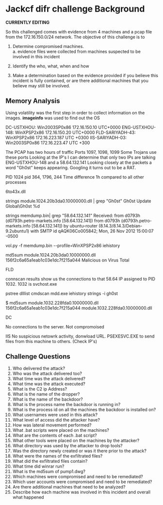 # Jackcf difr challenge Background
**CURRENTLY EDITING**

So this challenged comes with evidence from 4 machines and a pcap file from the 172.16.150.0/24 network.
The objective of this challenge is to 
1. Determine compromised machines.  
	a. evidence files were collected from machines suspected to be involved in this incident
	
2. Identify the who, what, when and how

3. Make a determination based on the evidence provided if you 
believe this incident is fully contained, or are there additional machines that you believe may still be involved.

## Memory Analysis
Using volatility was the first step in order to collect information on the images. **imageinfo** was used to find out the OS

DC-USTXHOU: Win2003SP0x86 172.16.150.10 UTC+0000
ENG-USTXHOU-148: WinXPSP2x86 172.16.150.20  UTC+0000
FLD-SARIYADH-43: WinXPSP2x86 172.16.223.187 UTC +0300
IIS-SARIYADH-03: Win2003SP0x86 172.16.223.47 UTC +300

The PCAP has two hours of traffic
Ports 1097, 1098, 1099 Some Trojans use these ports
Looking at the IP's I can determine that only two IPs are talking ENG-USTXHOU-148 and a 58.64.132.141
Looking closely at the packets a word "Gh0st" keeps appearing. Googling it turns out to be a RAT.

PID 1024
pid 364, 1796, 244  Time difference 1h compared to all other processes

6to43x.dll

strings  module.1024.20b3da0.10000000.dll | grep "Gh0st"
Gh0st Update
Global\Gh0st %d

strings  memdump.bin| grep "58.64.132.141"
Received: from d0793h (d0793h.petro-markets.info [58.64.132.141])
from d0793h (d0793h.petro-markets.info [58.64.132.141]) by ubuntu-router (8.14.3/8.14.3/Debian-9.2ubuntu1) with SMTP id qAQK06Co005842; Mon, 26 Nov 2012 15:00:07 -0500

vol.py -f memdump.bin --profile=WinXPSP2x86 iehistory

md5sum module.1024.20b3da0.10000000.dll 
156f2c6a65a1eab1c03e1dc7f215a044 
Malicious on Virus Total


FLD

connscan results show us the connections to that 58.64 IP assigned to PID 1032.
1032 is svchost.exe

pstree
dlllist
cmdscan mdd.exe
iehistory
strings -i gh0st

$ md5sum module.1032.228fda0.10000000.dll
156f2c6a65a1eab1c03e1dc7f215a044  module.1032.228fda0.10000000.dll


DC

No connections to the server.
Not compromoised

IIS
No suspicious netowrk activity, donwload URL.
PSEXESVC.EXE to send files from this machine to others. (Check IP's)






## Challenge Questions

1. Who delivered the attack?
2. Who was the attack delivered too?
3. What time was the attack delivered?
4. What time was the attack executed?
5. What is the C2 ip Address?
6. What is the name of the dropper?
7. What is the name of the backdoor?
8. What is the process name the backdoor is running in?
9. What is the process id on all the machines the backdoor is installed on?
10. What usernames were used in this attack?
11. What level of access did the attacker have?
12. How was lateral movement performed?
13. What .bat scripts were placed on the machines?
14. What are the contents of each .bat script?
15. What other tools were placed on the machines by the attacker?
16. What directory was used by the attacker to drop tools?
17. Was the directory newly created or was it there prior to the attack?
18. What were the names of the exfiltrated files?
19. What did the exfiltrated files contain? 
20. What time did winrar run?
21. What is the md5sum of pump1.dwg?
22. Which machines were compromised and need to be remediated?
23. Which user accounts were compromised and need to be remediated?
24. Are there additional machines that need to be analyzed?
25. Describe how each machine was involved in this incident and overall what happened

